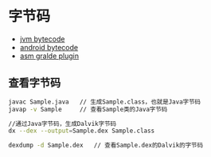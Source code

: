 # 字节码

- [jvm bytecode](https://docs.oracle.com/javase/specs/jvms/se11/html/index.html)
- [android bytecode](https://source.android.com/devices/tech/dalvik/dalvik-bytecode)
- [asm gralde plugin](https://github.com/stven0king/AndroidPluginStudy)

## 查看字节码

```bash
javac Sample.java   // 生成Sample.class，也就是Java字节码
javap -v Sample     // 查看Sample类的Java字节码

//通过Java字节码，生成Dalvik字节码
dx --dex --output=Sample.dex Sample.class

dexdump -d Sample.dex   // 查看Sample.dex的Dalvik的字节码

```

